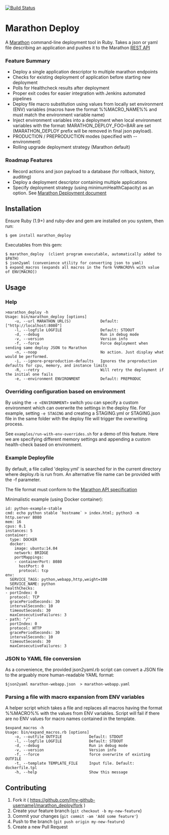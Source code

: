 [![Build Status](https://travis-ci.org/eBayClassifiedsGroup/marathon_deploy.svg?branch=master)](https://travis-ci.org/eBayClassifiedsGroup/marathon_deploy)

# Marathon Deploy

A [Marathon](https://mesosphere.github.io/marathon/) command-line deployment tool in Ruby.  Takes a json or yaml file describing an application and pushes it to the Marathon [REST API](https://mesosphere.github.io/marathon/docs/rest-api.html)

### Feature Summary
* Deploy a single application descriptor to multiple marathon endpoints
* Checks for existing deployment of application before starting new deployment
* Polls for Healthcheck results after deployment
* Proper exit codes for easier integration with Jenkins automated pipelines
* Deploy file macro substitution using values from locally set environment (ENV) variables (macros have the format %%MACRO_NAME%% and must match the environment variable name)
* Inject environment variables into a deployment when local environment variables with the format: MARATHON_DEPLOY_FOO=BAR  are set (MARATHON_DEPLOY prefix will be removed in final json payload).
* PRODUCTION / PREPRODUCTION modes (specified with --environment)
* Rolling upgrade deployment strategy (Marathon default)


### Roadmap Features
* Record actions and json payload to a database (for rollback, history, auditing)
* Deploy a deployment descriptor containing multiple applications
* Specify deployment strategy (using minimumHealthCapacity) as an option. See [Marathon Deployment document](https://mesosphere.github.io/marathon/docs/deployments.html)


## Installation

Ensure Ruby (1.9+) and ruby-dev and gem are installed on you system, then run:

```
$ gem install marathon_deploy
```

Executables from this gem:

    $ marathon_deploy  (client program executable, automatically added to $PATH)
    $ json2yaml (convenience utility for converting json to yaml)
    $ expand_macros (expands all macros in the form %%MACRO%% with value of ENV[MACRO])


## Usage

### Help
```
>marathon_deploy -h
Usage: bin/marathon_deploy [options]
    -u, --url MARATHON_URL(S)             Default: ["http://localhost:8080"]
    -l, --logfile LOGFILE                 Default: STDOUT
    -d, --debug                           Run in debug mode
    -v, --version                         Version info
    -f, --force                           Force deployment when sending same deploy JSON to Marathon
    -n, --noop                            No action. Just display what would be performed.
    -i, --ignore-preproduction-defaults   Ignores the preproduction defaults for cpu, memory, and instance limits
    -R, --retry                           Will retry the deployment if the initial one fails
    -e, --environment ENVIRONMENT         Default: PREPRODUC
```

### Overriding configuration based on environment
By using the `-e <ENVIRONMENT>` switch you can specify a custom environment which can overwrite the settings in the deploy file.
For example, setting `-e STAGING` and creating a STAGING.yml or STAGING.json file in the same folder with the deploy file
will trigger the overwriting process.

See `examples/run-with-env-overrides.sh` for a demo of this feature. Here we are specifying different
memory settings and appending a custom health-check based on environment.

### Example Deployfile
By default, a file called 'deploy.yml' is searched for in the current directory where deploy.rb is run from.  An alternative file name can be provided with the -f parameter.

The file format must conform to the [Marathon API specification](https://mesosphere.github.io/marathon/docs/rest-api.html#post-/v2/apps)

Minimalistic example (using Docker container):

```
id: python-example-stable
cmd: echo python stable `hostname` > index.html; python3 -m http.server 8080
mem: 16
cpus: 0.1
instances: 5
container:
  type: DOCKER
  docker:
    image: ubuntu:14.04
    network: BRIDGE
    portMappings:
    - containerPort: 8080
      hostPort: 0
      protocol: tcp
env:
  SERVICE_TAGS: python,webapp,http,weight=100
  SERVICE_NAME: python
healthChecks:
- portIndex: 0
  protocol: TCP
  gracePeriodSeconds: 30
  intervalSeconds: 10
  timeoutSeconds: 30
  maxConsecutiveFailures: 3
- path: "/"
  portIndex: 0
  protocol: HTTP
  gracePeriodSeconds: 30
  intervalSeconds: 10
  timeoutSeconds: 30
  maxConsecutiveFailures: 3
```

### JSON to YAML file conversion

As a convenience, the provided json2yaml.rb script can convert a JSON file to the arguably more human-readable YAML format:

```
$json2yaml marathon-webapp.json  > marathon-webapp.yaml
```

### Parsing a file with macro expansion from ENV variables

A helper script which takes a file and replaces all macros having the format %%MACRO%% with the values from ENV variables.  Script will fail if there are no ENV values for macro names contained in the template.

```
$expand_macros -h
Usage: bin/expand_macros.rb [options]
    -o, --outfile OUTFILE            Default: STDOUT
    -l, --logfile LOGFILE            Default: STDOUT
    -d, --debug                      Run in debug mode
    -v, --version                    Version info
    -f, --force                      force overwrite of existing OUTFILE
    -t, --template TEMPLATE_FILE     Input file. Default: dockerfile.tpl
    -h, --help                       Show this message
```

## Contributing

1. Fork it ( https://github.com/[my-github-username]/marathon_deploy/fork )
2. Create your feature branch (`git checkout -b my-new-feature`)
3. Commit your changes (`git commit -am 'Add some feature'`)
4. Push to the branch (`git push origin my-new-feature`)
5. Create a new Pull Request
